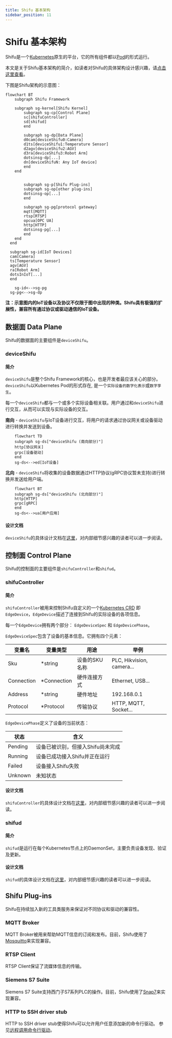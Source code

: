 ```yaml
--- 
title: Shifu 基本架构
sidebar_position: 11
--- 
```


# Shifu 基本架构
Shifu是一个[Kubernetes](https://kubernetes.io/)原生的平台，它的所有组件都以[Pod](https://kubernetes.io/docs/concepts/workloads/pods/)的形式运行。

本文是关于Shifu基本架构的简介，如读者对Shifu的具体架构设计感兴趣，请[点击这里查看](https://github.com/Edgenesis/shifu/blob/main/docs/design/design-shifu-zh.md)。

下图是Shifu架构的示意图：

```mermaid
flowchart BT
	subgraph Shifu Framework
    
    subgraph sg-kernel[Shifu Kernel]
    	subgraph sg-cp[Control Plane]
    	sc[shifuController]
    	sd[shifud]
    	end
    
    	subgraph sg-dp[Data Plane]
    	d0cam[deviceShifu0:Camera]
    	d1ts[deviceShifu1:Temperature Sensor]
    	d2agv[deviceShifu2:AGV]
    	d3ra[deviceShifu3:Robot Arm]
    	dotsinsg-dp[...]
    	dn[deviceShifuN: Any IoT device]
    	end
  	end
  
    
		subgraph sg-p[Shifu Plug-ins]
    	subgraph sg-op[other plug-ins]
    	dotsinsg-op[...]
    	end
    
   		subgraph sg-pg[protocol gateway]
  		mqtt[MQTT]
  		rtsp[RTSP]
  		opcua[OPC UA]
  		http[HTTP]
  		dotsinsg-pg[...]
  		end
  	end
  end
  
  subgraph sg-id[IoT Devices]
  cam[Camera]
  ts[Temperature Sensor]
  agv[AGV]
  ra[Robot Arm]
  dotsInIoT[...]
  end

	sg-id<-->sg-pg
  sg-pg<-->sg-dp
```

**注：示意图内的IoT设备以及协议不仅限于图中出现的种类。Shifu具有极强的扩展性，兼容所有通过协议或驱动通信的IoT设备。**

## 数据面 Data Plane
Shifu的数据面的主要组件是`deviceShifu`。

### deviceShifu
#### 简介
`deviceShifu`是整个Shifu Framework的核心，也是开发者最应该关心的部分。`deviceShifu`以Kubernetes Pod的形式存在, 是一个`实际设备的数字化表示`或`数字孪生`。

每一个`deviceShifu`都与一个或多个实际设备相关联。用户通过和`deviceShifu`进行交互，从而可以实现与实际设备的交互。

**南向** - `deviceShifu`与IoT设备进行交互，将用户的请求通过协议网关或设备驱动进行转换并发送到设备。

```mermaid
    flowchart TD
    subgraph sg-ds["deviceShifu (南向部分)"]
    http[协议网关]
    grpc[设备驱动]
    end
    sg-ds<-->ed[IoT设备]
```
**北向** - `deviceShifu`将收集的设备数据通过HTTP协议(gRPC协议暂未支持)进行转换并发送给用户端。

```mermaid
    flowchart BT
    subgraph sg-ds["deviceShifu (北向部分)"]
    http[HTTP]
    grpc[gRPC]
    end
    sg-ds<-->ua[用户应用]
```

#### 设计文档
`deviceShifu`的具体设计文档在[这里](https://github.com/Edgenesis/shifu/blob/main/docs/design/design-deviceShifu-zh.md)，对内部细节感兴趣的读者可以进一步阅读。

## 控制面 Control Plane
Shifu的控制面的主要组件是`shifuController`和`shifud`。

### shifuController
#### 简介
`shifuController`被用来控制Shifu自定义的一个[Kubernetes CRD](https://kubernetes.io/docs/tasks/extend-kubernetes/custom-resources/custom-resource-definitions/) 即`EdgeDevice`，`EdgeDevice`描述了连接到Shifu的实际设备的各项信息。

每一个`EdgeDevice`拥有两个部分：
`EdgeDeviceSpec` 和 `EdgeDevicePhase`。

`EdgeDeviceSpec`包含了设备的基本信息。它拥有四个元素：

| 变量名 | 变量类型 | 用途 | 举例 |
|--|--|--|--|
|	Sku | \*string | 设备的SKU名称 | PLC, Hikvision, camera...|
|	Connection | \*Connection | 硬件连接方式 |Ethernet, USB...|
| Address | \*string | 硬件地址 | 192.168.0.1 |
|	Protocol | \*Protocol | 传输协议 |HTTP, MQTT, Socket...|

`EdgeDevicePhase`定义了设备的当前状态：

| 状态 | 含义 |
|--|--|
| Pending | 设备已被识别，但接入Shifu尚未完成 |
| Running | 设备已成功接入Shifu并正在运行 |
| Failed | 设备接入Shifu失败 |
| Unknown | 未知状态 |

#### 设计文档
`shifuController`的具体设计文档在[这里](https://github.com/Edgenesis/shifu/blob/main/docs/design/design-shifuController-zh.md)，对内部细节感兴趣的读者可以进一步阅读。

### shifud
#### 简介
`shifud`是运行在每个Kubernetes节点上的DaemonSet，主要负责设备发现、验证及更新。

#### 设计文档
`shifud`的具体设计文档在[这里](https://github.com/Edgenesis/shifu/blob/main/docs/design/design-shifud-zh.md)，对内部细节感兴趣的读者可以进一步阅读。

## Shifu Plug-ins
Shifu在持续加入新的工具类服务来保证对不同协议和驱动的兼容性。

### MQTT Broker
MQTT Broker被用来帮助MQTT信息的订阅和发布。目前，Shifu使用了[Mosquitto](https://mosquitto.org/)来实现兼容。

### RTSP Client
RTSP Client保证了流媒体信息的传输。

### Siemens S7 Suite
Siemens S7 Suite支持西门子S7系列PLC的操作。目前，Shifu使用了[Snap7](http://snap7.sourceforge.net/)来实现兼容。

### HTTP to SSH driver stub
HTTP to SSH driver stub使得Shifu可以允许用户任意添加新的命令行驱动。 参见[远程调用命令行驱动](shifu-advanced-functions/remote-driver-execution.md)。
